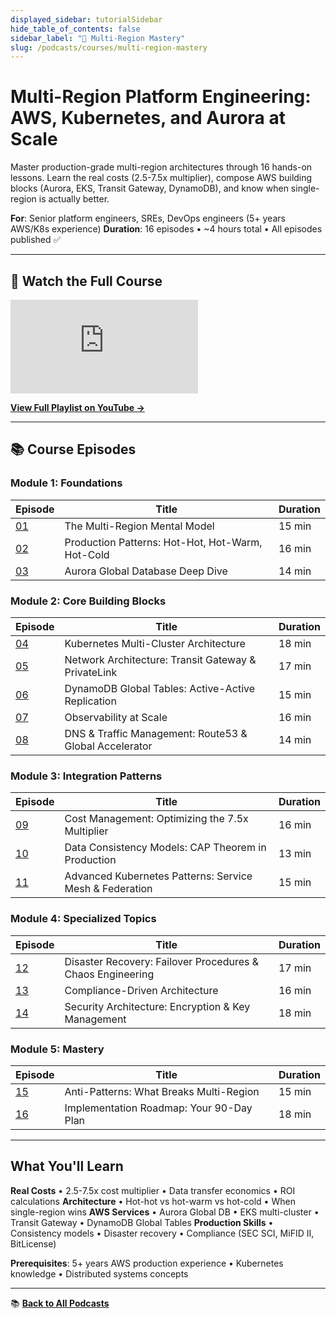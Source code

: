 ```yaml
---
displayed_sidebar: tutorialSidebar
hide_table_of_contents: false
sidebar_label: "📖 Multi-Region Mastery"
slug: /podcasts/courses/multi-region-mastery
---
```


# Multi-Region Platform Engineering: AWS, Kubernetes, and Aurora at Scale

<GitHubButtons />

Master production-grade multi-region architectures through 16 hands-on lessons. Learn the real costs (2.5-7.5x multiplier), compose AWS building blocks (Aurora, EKS, Transit Gateway, DynamoDB), and know when single-region is actually better.

**For**: Senior platform engineers, SREs, DevOps engineers (5+ years AWS/K8s experience)
**Duration**: 16 episodes • ~4 hours total • All episodes published ✅

---

## 🎥 Watch the Full Course

<div style={{position: 'relative', paddingBottom: '56.25%', height: 0, margin: '2rem 0'}}>
  <iframe
    style={{position: 'absolute', top: 0, left: 0, width: '100%', height: '100%'}}
    src="https://www.youtube.com/embed/LsUXhND86Rw?list=PLIjf2e3L8dZxgOr4Equjl_YwMKXTQKCM"
    title="Multi-Region Platform Engineering Course - Lesson 1"
    frameborder="0"
    allow="accelerometer; autoplay; clipboard-write; encrypted-media; gyroscope; picture-in-picture; web-share"
    allowfullscreen>
  </iframe>
</div>

**[View Full Playlist on YouTube →](https://www.youtube.com/playlist?list=PLIjf2e3L8dZxgOr4Equjl_YwMKXTQKCM)**

<PodcastSubscribeButtons />

---

## 📚 Course Episodes

### Module 1: Foundations

| Episode | Title | Duration |
|---------|-------|----------|
| [01](/podcasts/courses/multi-region-mastery/lesson-01) | The Multi-Region Mental Model | 15 min |
| [02](/podcasts/courses/multi-region-mastery/lesson-02) | Production Patterns: Hot-Hot, Hot-Warm, Hot-Cold | 16 min |
| [03](/podcasts/courses/multi-region-mastery/lesson-03) | Aurora Global Database Deep Dive | 14 min |

### Module 2: Core Building Blocks

| Episode | Title | Duration |
|---------|-------|----------|
| [04](/podcasts/courses/multi-region-mastery/lesson-04) | Kubernetes Multi-Cluster Architecture | 18 min |
| [05](/podcasts/courses/multi-region-mastery/lesson-05) | Network Architecture: Transit Gateway & PrivateLink | 17 min |
| [06](/podcasts/courses/multi-region-mastery/lesson-06) | DynamoDB Global Tables: Active-Active Replication | 15 min |
| [07](/podcasts/courses/multi-region-mastery/lesson-07) | Observability at Scale | 16 min |
| [08](/podcasts/courses/multi-region-mastery/lesson-08) | DNS & Traffic Management: Route53 & Global Accelerator | 14 min |

### Module 3: Integration Patterns

| Episode | Title | Duration |
|---------|-------|----------|
| [09](/podcasts/courses/multi-region-mastery/lesson-09) | Cost Management: Optimizing the 7.5x Multiplier | 16 min |
| [10](/podcasts/courses/multi-region-mastery/lesson-10) | Data Consistency Models: CAP Theorem in Production | 13 min |
| [11](/podcasts/courses/multi-region-mastery/lesson-11) | Advanced Kubernetes Patterns: Service Mesh & Federation | 15 min |

### Module 4: Specialized Topics

| Episode | Title | Duration |
|---------|-------|----------|
| [12](/podcasts/courses/multi-region-mastery/lesson-12) | Disaster Recovery: Failover Procedures & Chaos Engineering | 17 min |
| [13](/podcasts/courses/multi-region-mastery/lesson-13) | Compliance-Driven Architecture | 16 min |
| [14](/podcasts/courses/multi-region-mastery/lesson-14) | Security Architecture: Encryption & Key Management | 18 min |

### Module 5: Mastery

| Episode | Title | Duration |
|---------|-------|----------|
| [15](/podcasts/courses/multi-region-mastery/lesson-15) | Anti-Patterns: What Breaks Multi-Region | 15 min |
| [16](/podcasts/courses/multi-region-mastery/lesson-16) | Implementation Roadmap: Your 90-Day Plan | 18 min |

---

## What You'll Learn

**Real Costs** • 2.5-7.5x cost multiplier • Data transfer economics • ROI calculations
**Architecture** • Hot-hot vs hot-warm vs hot-cold • When single-region wins
**AWS Services** • Aurora Global DB • EKS multi-cluster • Transit Gateway • DynamoDB Global Tables
**Production Skills** • Consistency models • Disaster recovery • Compliance (SEC SCI, MiFID II, BitLicense)

**Prerequisites**: 5+ years AWS production experience • Kubernetes knowledge • Distributed systems concepts

---

📚 **[Back to All Podcasts](/podcasts)**
